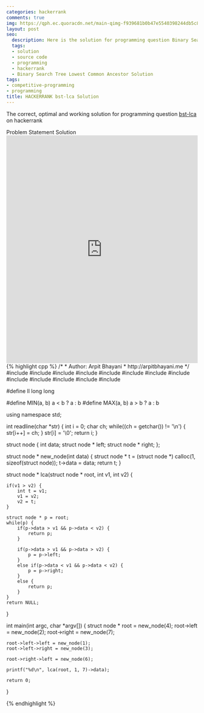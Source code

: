 ```yaml
---
categories: hackerrank
comments: true
img: https://qph.ec.quoracdn.net/main-qimg-f939681b0b47e5540398244db5c8966f?convert_to_webp=true
layout: post
seo:
  description: Here is the solution for programming question Binary Search Tree Lowest Common Ancestor on hackerrank
  tags:
  - solution
  - source code
  - programming
  - hackerrank
  - Binary Search Tree Lowest Common Ancestor Solution
tags:
- competitive-programming
- programming
title: HACKERRANK bst-lca Solution
---
```

The correct, optimal and working solution for programming question [bst-lca](https://www.hackerrank.com/challenges/binary-search-tree-lowest-common-ancestor) on hackerrank

<div class="ui secondary pointing large menu">
  <a class="grey item" data-tab="problem-statement">
    Problem Statement
  </a>
  <a class="active item grey" data-tab="solution">
    Solution
  </a>
</div>
<div class="ui bottom attached tab" data-tab="problem-statement">
    <iframe src="https://www.hackerrank.com/challenges/binary-search-tree-lowest-common-ancestor" width="100%" height="600px" style="overflow: scroll; border: none;"></iframe>
</div>
<div class="ui bottom attached active tab" data-tab="solution">
{% highlight cpp %}
/*
 *  Author: Arpit Bhayani
 *  http://arpitbhayani.me
 */
#include <cmath>
#include <cstdio>
#include <cstdlib>
#include <climits>
#include <deque>
#include <iostream>
#include <list>
#include <limits>
#include <map>
#include <queue>
#include <set>
#include <stack>
#include <vector>

#define ll long long

#define MIN(a, b) a < b ? a : b
#define MAX(a, b) a > b ? a : b

using namespace std;

int readline(char *str) {
    int i = 0;
    char ch;
    while((ch = getchar()) != '\n') {
        str[i++] = ch;
    }
    str[i] = '\0';
    return i;
}

struct node {
    int data;
    struct node * left;
    struct node * right;
};

struct node * new_node(int data) {
    struct node * t = (struct node *) calloc(1, sizeof(struct node));
    t->data = data;
    return t;
}

struct node * lca(struct node * root, int v1, int v2) {

    if(v1 > v2) {
        int t = v1;
        v1 = v2;
        v2 = t;
    }

    struct node * p = root;
    while(p) {
        if(p->data > v1 && p->data < v2) {
            return p;
        }

        if(p->data > v1 && p->data > v2) {
            p = p->left;
        }
        else if(p->data < v1 && p->data < v2) {
            p = p->right;
        }
        else {
            return p;
        }
    }
    return NULL;
}

int main(int argc, char *argv[]) {
    struct node * root = new_node(4);
    root->left = new_node(2);
    root->right = new_node(7);

    root->left->left = new_node(1);
    root->left->right = new_node(3);

    root->right->left = new_node(6);

    printf("%d\n", lca(root, 1, 7)->data);

    return 0;
}

{% endhighlight %}
</div>
